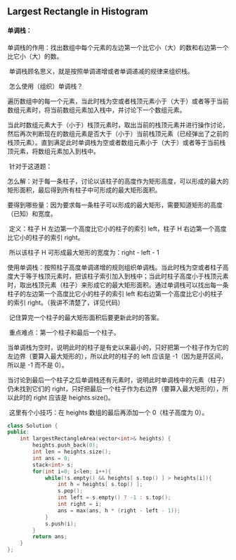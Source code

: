## Largest Rectangle in Histogram

#### 单调栈：

​		单调栈的作用：找出数组中每个元素的左边第一个比它小（大）的数和右边第一个比它小（大）的数。

​		单调栈顾名思义，就是按照单调递增或者单调递减的规律来组织栈。

​		怎么使用（组织）单调栈？

​		遍历数组中的每一个元素，当此时栈为空或者栈顶元素小于（大于）或者等于当前数组元素时，将当前数组元素加入栈中，并讨论下一个数组元素。

​		当此时数组元素大于（小于）栈顶元素时，取出当前的栈顶元素并进行操作讨论，然后再次判断现在的数组元素是否大于（小于）当前栈顶元素（已经弹出了之前的栈顶元素）。直到满足此时单调栈为空或者数组元素小于（大于）或者等于当前栈顶元素，将数组元素加入到栈中。

​		针对于这道题：

​		怎么解：对于每一条柱子，讨论以该柱子的高度作为矩形高度，可以形成的最大的矩形面积，最后得到所有柱子中可形成的最大矩形面积。

​		要得到哪些量：因为要求每一条柱子可以形成的最大矩形，需要知道矩形的高度（已知）和宽度。

​		定义：柱子 H 左边第一个高度比它小的柱子的索引 left，柱子 H 右边第一个高度比它小的柱子的索引 right。

​		所以该柱子 H 可形成最大矩形的宽度为：right - left - 1

​		使用单调栈：按照柱子高度单调递增的规则组织单调栈。当此时栈为空或者柱子高度大于等于栈顶元素时，把该柱子索引加入到栈中；当此时柱子高度小于栈顶元素时，取出栈顶元素（柱子）来形成它的最大矩形面积。通过单调栈可以找出每一条柱子的左边第一个高度比它小的柱子的索引 left 和右边第一个高度比它小的柱子的索引 right。（我讲不清楚了，详见代码）

​		记住算完一个柱子的最大矩形面积后要更新此时的答案。

​		重点难点：第一个柱子和最后一个柱子。

​		当单调栈为空时，说明此时的柱子是有史以来最小的，只好把第一个柱子作为它的左边界（要算入最大矩形的），所以此时的柱子的 left 应该是 -1（因为是开区间，所以是 -1 而不是 0）。

​		当讨论到最后一个柱子之后单调栈还有元素时，说明此时单调栈中的元素（柱子）仍未找到它们的 right，只好把最后一个柱子作为右边界（要算入最大矩形的），所以此时的 right 应该是 heights.size()。

​		这里有个小技巧：在 heights 数组的最后再添加一个 0（柱子高度为 0）。

```c++
class Solution {
public:
    int largestRectangleArea(vector<int>& heights) {
        heights.push_back(0);
        int len = heights.size();
        int ans = 0;
        stack<int> s;
        for(int i=0; i<len; i++){
            while(!s.empty() && heights[ s.top() ] > heights[i]){
                int h = heights[ s.top() ];
                s.pop();
                int left = s.empty() ? -1 : s.top();
                int right = i;
                ans = max(ans, h * (right - left - 1));
            }
            s.push(i);
        }
        return ans;
    }
};
```

